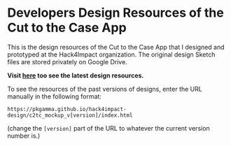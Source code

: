 # Developers Design Resources of the Cut to the Case App

This is the design resources of the Cut to the Case App that I designed and prototyped at the Hack4Impact organization. The original design Sketch files are stored privately on Google Drive.

**Visit [here](https://pkgamma.github.io/hack4impact-design/c2tc_mockup_current/index.html) too see the latest design resources.**

To see the resources of the past versions of designs, enter the URL manually in the following format:

`https://pkgamma.github.io/hack4impact-design/c2tc_mockup_v[version]/index.html`

(change the `[version]` part of the URL to whatever the current version number is.)
